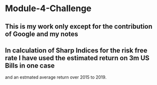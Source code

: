 # Module-4-Challenge
## This is my work only except for the contribution of Google and my notes
## In calculation of Sharp Indices for the risk free rate I have used the estimated return on 3m US Bills in one case 
and an estmated average return over 2015 to 2019.
